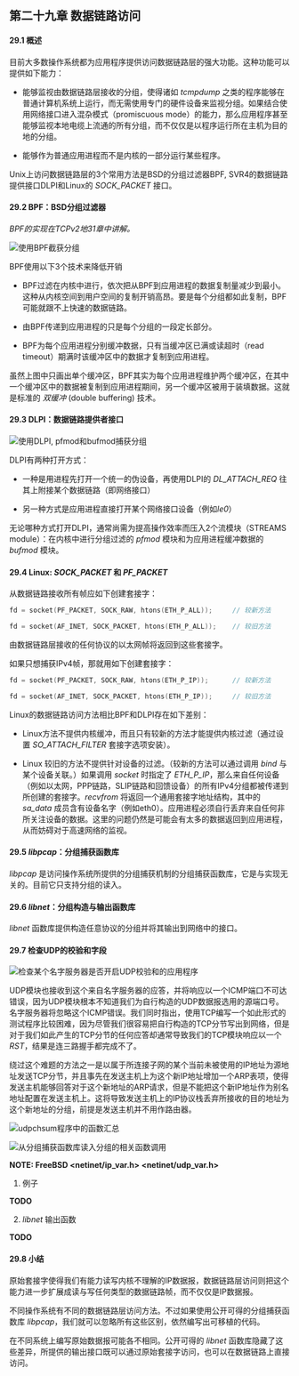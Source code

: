 ## 第二十九章 数据链路访问

#### 29.1 概述

目前大多数操作系统都为应用程序提供访问数据链路层的强大功能。这种功能可以提供如下能力：

- 能够监视由数据链路层接收的分组，使得诸如 *tcmpdump* 之类的程序能够在普通计算机系统上运行，而无需使用专门的硬件设备来监视分组。如果结合使用网络接口进入混杂模式（promiscuous mode）的能力，那么应用程序甚至能够监视本地电缆上流通的所有分组，而不仅仅是以程序运行所在主机为目的地的分组。

- 能够作为普通应用进程而不是内核的一部分运行某些程序。

Unix上访问数据链路层的3个常用方法是BSD的分组过滤器BPF, SVR4的数据链路提供接口DLPI和Linux的 *SOCK_PACKET* 接口。

#### 29.2 BPF：BSD分组过滤器

*BPF的实现在TCPv2地31章中讲解。*

![使用BPF截获分组](figure/29-1.png)

BPF使用以下3个技术来降低开销

- BPF过滤在内核中进行，依次把从BPF到应用进程的数据复制量减少到最小。这种从内核空间到用户空间的复制开销高昂。要是每个分组都如此复制，BPF可能就跟不上快速的数据链路。

- 由BPF传递到应用进程的只是每个分组的一段定长部分。

- BPF为每个应用进程分别缓冲数据，只有当缓冲区已满或读超时（read timeout）期满时该缓冲区中的数据才复制到应用进程。

虽然上图中只画出单个缓冲区，BPF其实为每个应用进程维护两个缓冲区，在其中一个缓冲区中的数据被复制到应用进程期间，另一个缓冲区被用于装填数据。这就是标准的 *双缓冲* (double buffering) 技术。

#### 29.3 DLPI：数据链路提供者接口

![使用DLPI, pfmod和bufmod捕获分组](figure/29-2.png)

DLPI有两种打开方式：

- 一种是用进程先打开一个统一的伪设备，再使用DLPI的 *DL_ATTACH_REQ* 往其上附接某个数据链路（即网络接口）

- 另一种方式是应用进程直接打开某个网络接口设备（例如*le0*）

无论哪种方式打开DLPI，通常尚需为提高操作效率而压入2个流模块（STREAMS module）：在内核中进行分组过滤的 *pfmod* 模块和为应用进程缓冲数据的 *bufmod* 模块。

#### 29.4 Linux: *SOCK_PACKET* 和 *PF_PACKET*

从数据链路接收所有帧应如下创建套接字：

```c
fd = socket(PF_PACKET, SOCK_RAW, htons(ETH_P_ALL));     // 较新方法

fd = socket(AF_INET, SOCK_PACKET, htons(ETH_P_ALL));    // 较旧方法
```

由数据链路层接收的任何协议的以太网帧将返回到这些套接字。

如果只想捕获IPv4帧，那就用如下创建套接字：

```c
fd = socket(PF_PACKET, SOCK_RAW, htons(ETH_P_IP));      // 较新方法

fd = socket(AF_INET, SOCK_PACKET, htons(ETH_P_IP));     // 较旧方法
```

Linux的数据链路访问方法相比BPF和DLPI存在如下差别：

- Linux方法不提供内核缓冲，而且只有较新的方法才能提供内核过滤（通过设置 *SO_ATTACH_FILTER* 套接字选项安装）。

- Linux 较旧的方法不提供针对设备的过滤。（较新的方法可以通过调用 *bind* 与某个设备关联。）如果调用 *socket* 时指定了 *ETH_P_IP*，那么来自任何设备（例如以太网，PPP链路，SLIP链路和回馈设备）的所有IPv4分组都被传递到所创建的套接字。*recvfrom* 将返回一个通用套接字地址结构，其中的 *sa_data* 成员含有设备名字（例如eth0）。应用进程必须自行丢弃来自任何非所关注设备的数据。这里的问题仍然是可能会有太多的数据返回到应用进程，从而妨碍对于高速网络的监视。

#### 29.5 *libpcap*：分组捕获函数库

*libpcap* 是访问操作系统所提供的分组捕获机制的分组捕获函数库，它是与实现无关的。目前它只支持分组的读入。

#### 29.6 *libnet*：分组构造与输出函数库

*libnet* 函数库提供构造任意协议的分组并将其输出到网络中的接口。

#### 29.7 检查UDP的校验和字段

![检查某个名字服务器是否开启UDP校验和的应用程序](figure/29-3.png)

UDP模块也接收到这个来自名字服务器的应答，并将响应以一个ICMP端口不可达错误，因为UDP模块根本不知道我们为自行构造的UDP数据报选用的源端口号。名字服务器将忽略这个ICMP错误。我们同时指出，使用TCP编写一个如此形式的测试程序比较困难，因为尽管我们很容易把自行构造的TCP分节写出到网络，但是对于我们如此产生的TCP分节的任何应答却通常导致我们的TCP模块响应以一个 *RST*，结果是连三路握手都完成不了。

绕过这个难题的方法之一是以属于所连接子网的某个当前未被使用的IP地址为源地址发送TCP分节，并且事先在发送主机上为这个新IP地址增加一个ARP表项，使得发送主机能够回答对于这个新地址的ARP请求，但是不能把这个新IP地址作为别名地址配置在发送主机上。这将导致发送主机上的IP协议栈丢弃所接收的目的地址为这个新地址的分组，前提是发送主机并不用作路由器。

![udpchsum程序中的函数汇总](figure/29-4.png)

![从分组捕获函数库读入分组的相关函数调用](figure/29-17.png)

**NOTE: FreeBSD <netinet/ip_var.h> <netinet/udp_var.h>**

1) 例子

**TODO**

2) *libnet* 输出函数

**TODO**

#### 29.8 小结

原始套接字使得我们有能力读写内核不理解的IP数据报，数据链路层访问则把这个能力进一步扩展成读与写任何类型的数据链路帧，而不仅仅是IP数据报。

不同操作系统有不同的数据链路层访问方法。不过如果使用公开可得的分组捕获函数库 *libpcap*，我们就可以忽略所有这些区别，依然编写出可移植的代码。

在不同系统上编写原始数据报可能各不相同。公开可得的 *libnet* 函数库隐藏了这些差异，所提供的输出接口既可以通过原始套接字访问，也可以在数据链路上直接访问。
